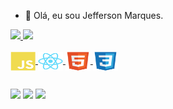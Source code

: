 - 👋 Olá, eu sou Jefferson Marques.

<div>
  <a href="https://github.com/jefferson-dev">
  <img height="180em" src="https://github-readme-stats.vercel.app/api?username=jefferson-dev&show_icons=true&theme=dracula&include_all_commits=true&count_private_true&locale=pt-BR&count_private=true&include_all_commits=true&hide_border=true&title_color=D2691E"/>
  <img height="180em" src="https://github-readme-stats.vercel.app/api/top-langs/?username=jefferson-dev&layout=compact&langs_count=16&theme=dracula&locale=pt-BR&hide_border=true&title_color=D2691E"/>
 </div>
  
  <div style="display: inline_block"><br>
  <img align="center" alt="Jefferson-Js" height="30" width="40" src="https://raw.githubusercontent.com/devicons/devicon/master/icons/javascript/javascript-plain.svg">
  <img align="center" alt="Jefferson-React" height="30" width="40" src="https://raw.githubusercontent.com/devicons/devicon/master/icons/react/react-original.svg">
  <img align="center" alt="Jefferson-HTML" height="30" width="40" src="https://raw.githubusercontent.com/devicons/devicon/master/icons/html5/html5-original.svg">
  <img align="center" alt="Jefferson-CSS" height="30" width="40" src="https://raw.githubusercontent.com/devicons/devicon/master/icons/css3/css3-original.svg">
<!--   <img align="right" alt="Jefferson-yoda" src="https://cdn.discordapp.com/attachments/795358919417397249/825430589581688872/hi.gif"> -->
</div>
  
  ##

 <div> 
  <a href="https://www.instagram.com/__jeffersonmarques/" target="_blank"><img src="https://img.shields.io/badge/-Instagram-%234B0082?style=for-the-badge&logo=instagram&logoColor=white" target="_blank"></a>
  <a href = "mailto:dev.jefferson.m@gmail.com"><img src="https://img.shields.io/badge/-Gmail-%23333?style=for-the-badge&logo=gmail&logoColor=white" target="_blank"></a>
  <a href="https://www.linkedin.com/in/dev-jefferson-m" target="_blank"><img src="https://img.shields.io/badge/-LinkedIn-%230077B5?style=for-the-badge&logo=linkedin&logoColor=white" target="_blank"></a>
</div>
 
